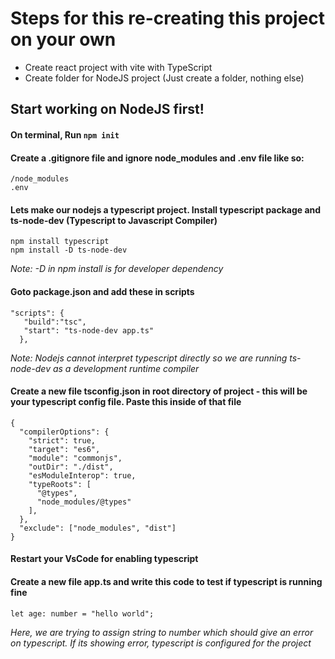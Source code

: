 # Steps for this re-creating this project on your own

- Create react project with vite with TypeScript
- Create folder for NodeJS project (Just create a folder, nothing else)

## Start working on NodeJS first!

#### On terminal, Run `npm init`

#### Create a .gitignore file and ignore node_modules and .env file like so:

```
/node_modules
.env
```

#### Lets make our nodejs a typescript project. Install typescript package and ts-node-dev (Typescript to Javascript Compiler)

```
npm install typescript
npm install -D ts-node-dev
```

_Note: -D in npm install is for developer dependency_

#### Goto package.json and add these in scripts

```
"scripts": {
   "build":"tsc",
   "start": "ts-node-dev app.ts"
  },
```

_Note: Nodejs cannot interpret typescript directly so we are running ts-node-dev as a development runtime compiler_

#### Create a new file tsconfig.json in root directory of project - this will be your typescript config file. Paste this inside of that file

```
{
  "compilerOptions": {
    "strict": true,
    "target": "es6",
    "module": "commonjs",
    "outDir": "./dist",
    "esModuleInterop": true,
    "typeRoots": [
      "@types",
      "node_modules/@types"
    ],
  },
  "exclude": ["node_modules", "dist"]
}
```

#### Restart your VsCode for enabling typescript

#### Create a new file app.ts and write this code to test if typescript is running fine

```
let age: number = "hello world";
```

_Here, we are trying to assign string to number which should give an error on typescript. If its showing error, typescript is configured for the project_
